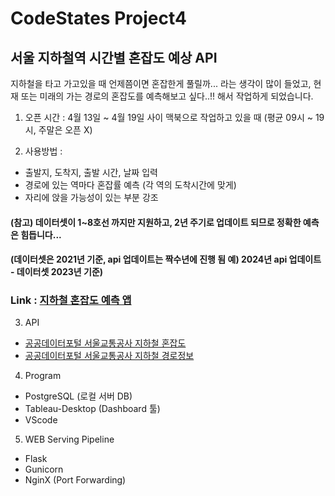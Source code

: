 # CodeStates Project4
## 서울 지하철역 시간별 혼잡도 예상 API
지하철을 타고 가고있을 때 언제쯤이면 혼잡한게 풀릴까... 라는 생각이 많이 들었고, 현재 또는 미래의 가는 경로의 혼잡도를 예측해보고 싶다..!! 해서 작업하게 되었습니다.
1. 오픈 시간 : 4월 13일 ~ 4월 19일 사이 맥북으로 작업하고 있을 때 (평균 09시 ~ 19시, 주말은 오픈 X)

2. 사용방법 :
- 출발지, 도착지, 출발 시간, 날짜 입력
- 경로에 있는 역마다 혼잡률 예측 (각 역의 도착시간에 맞게)
- 자리에 앉을 가능성이 있는 부분 강조

#### (참고) 데이터셋이 1~8호선 까지만 지원하고, 2년 주기로 업데이트 되므로 정확한 예측은 힘듭니다...
#### (데이터셋은 2021년 기준, api 업데이트는 짝수년에 진행 됨 예) 2024년 api 업데이트 - 데이터셋 2023년 기준)  
### Link : [지하철 혼잡도 예측 앱](http://211.204.34.56:59)  
  
3. API
- [공공데이터포털 서울교통공사 지하철 혼잡도](https://www.data.go.kr/tcs/dss/selectFileDataDetailView.do?publicDataPk=15071311#tab-layer-openapi)
- [공공데이터포털 서울교통공사 지하철 경로정보](https://www.data.go.kr/tcs/dss/selectApiDataDetailView.do?publicDataPk=15097640)
4. Program
- PostgreSQL (로컬 서버 DB)
- Tableau-Desktop (Dashboard 툴)
- VScode
5. WEB Serving Pipeline
- Flask
- Gunicorn
- NginX (Port Forwarding)